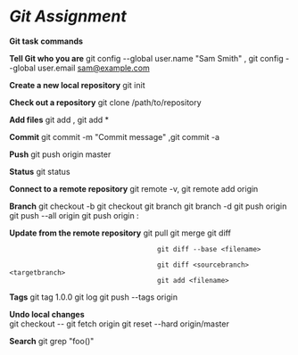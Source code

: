 
# **_Git Assignment_**

**Git task**                               **commands**

**Tell Git who you are**                   git config --global user.name "Sam Smith"  , git config --global user.email sam@example.com

**Create a new local repository**          git init

**Check out a repository**                 git clone /path/to/repository

**Add files**                              git add <filename> , git add *

**Commit**                                 git commit -m "Commit message" ,git commit -a

**Push**                                   git push origin master

**Status**                                 git status

**Connect to a remote repository**         git remote -v,  git remote add origin <server>

**Branch**                                 git checkout -b <branchname>
                                           git checkout <branchname>
					   git branch
                                           git branch -d <branchname>
                                           git push origin <branchname>
                                           git push --all origin
                                           git push origin :<branchname>


**Update from the remote repository**    git pull
                                         git merge <branchname>
                                         git diff

                                         git diff --base <filename>

                                         git diff <sourcebranch> <targetbranch>
                                         git add <filename>

**Tags**
                                         git tag 1.0.0 <commitID>
                                         git log
                                         git push --tags origin

**Undo local changes** 	
	                                 git checkout -- <filename>
                                         git fetch origin
                                         git reset --hard origin/master

**Search** 	 	                 git grep "foo()"


